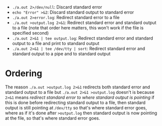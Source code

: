 - `./a.out 2>/dev/null`: Discard standard error
- `echo "Error" >&2`: Discard standard output to standard error
- `./a.out 2>error.log`: Redirect standard error to a file
- `./a.out >output.log 2>&1`: Redirect standard error and standard output to a file (note that order here matters, this won't work if the file is specified second)
- `./a.out 2>&1 | tee output.log`: Redirect standard error and standard output to a file and print to standard output
- `./a.out 2>&1 | tee /dev/tty | sort`: Redirect standard error and standard output to a pipe and to standard output

# Ordering

The reason `./a.out >output.log 2>&1` redirects both standard error and standard output to a file but `./a.out 2>&1 >output.log` doesn't is because `2>&1` means *redirect standard error to where standard output is pointing* if this is done before redirecting standard output to a file, then standard output is still pointing at `/dev/tty` so that's where standard error goes, where as if it's done after `>output.log` then standard output is now pointing at the file, so that's where standard error goes.
